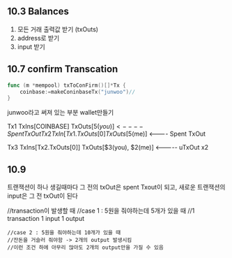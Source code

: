 ## 10.3 Balances

1. 모든 거래 출력값 받기 (txOuts)
2. address로 받기
3. input 받기


## 10.7 confirm Transcation
```go
func (m *mempool) txToConFirm()[]*Tx {
	coinbase:=makeConinbaseTx("junwoo")//
}
```

junwoo라고 써져 있는 부분 wallet만들기

Tx1
    TxIns[COINBASE]
    TxOuts[$5(you)] <---- Spent TxOut
Tx2
    TxIn[Tx1.TxOuts[0]
    TxOuts[$5(me)] <---- Spent TxOut

Tx3
    TxIns[Tx2.TxOuts[0]]
    TxOuts[$3(you), $2(me)] <----- uTxOut x2

## 10.9

트랜잭션이 하나 생길때마다 그 전의 txOut은 spent Txout이 되고,
새로운 트랜잭션의 input은 그 전 txOut이 된다

//transaction이 발생할 때
	//case 1 : 5원을 줘야하는데 5개가 있을 때
	//1 transaction 1 input 1 output

	//case 2 : 5원을 줘야하는데 10개가 있을 때
	//잔돈을 거슬러 줘야함 -> 2개의 output 발생시킴
	//이런 조건 하에 아무리 많아도 2개의 output만을 가질 수 있음